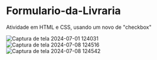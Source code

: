 # Formulario-da-Livraria
Atividade em HTML e CSS, usando um novo de "checkbox"

![Captura de tela 2024-07-01 124031](https://github.com/nataliazag/Formul-rio-da-Livraria/assets/162721549/b042bbad-08fa-4137-a9fd-3b621125a930)
![Captura de tela 2024-07-08 124516](https://github.com/nataliazag/Formulario-da-Livraria/assets/162721549/deaa80ce-440d-46d9-a948-3e7db8f78eea)
![Captura de tela 2024-07-08 124542](https://github.com/nataliazag/Formulario-da-Livraria/assets/162721549/57660fc2-b366-4ec7-808f-b257e67cb63c)
